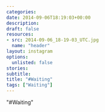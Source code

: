 ```yaml
---
categories:
date: 2014-09-06T18:19:03+00:00
description:
draft: false
resources:
- src: 2014-09-06_18-19-03_UTC.jpg
  name: "header"
layout: instagram
options:
  unlisted: false
stories:
subtitle:
title: "#Waiting"
tags: ["Waiting"]
---
```


"#Waiting"
